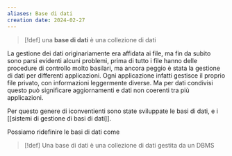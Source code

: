```yaml
---
aliases: Base di dati
creation date: 2024-02-27
---
```


>[!def]
>una **base di dati** è una collezione di dati

La gestione dei dati originariamente era affidata ai file, ma fin da subito sono parsi evidenti alcuni problemi, prima di tutto i file hanno delle procedure di controllo molto basilari, ma ancora peggio è stata la gestione di dati per differenti applicazioni. Ogni applicazione infatti gestisce il proprio file privato, con informazioni leggermente diverse. Ma per dati condivisi questo può significare aggiornamenti e dati non coerenti tra più applicazioni.

Per questo genere di iconventienti sono state sviluppate le basi di dati, e i [[sistemi di gestione di basi di dati]].

Possiamo ridefinire le basi di dati come

>[!def]
>Una base di dati è una collezione di dati gestita da un DBMS